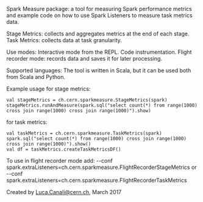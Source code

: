 Spark Measure package: a tool for measuring Spark performance metrics and example code on how
   to use Spark Listeners to measure task metrics data. 

  Stage Metrics: collects and aggregates metrics at the end of each stage.  
  Task Metrics: collects data at task granularity.

Use modes:
  Interactive mode from the REPL.
  Code instrumentation.
  Flight recorder mode: records data and saves it for later processing.

Supported languages:
  The tool is written in Scala, but it can be used both from Scala and Python.

Example usage for stage metrics:
  ```
  val stageMetrics = ch.cern.sparkmeasure.StageMetrics(spark)
  stageMetrics.runAndMeasure(spark.sql("select count(*) from range(1000) cross join range(1000) cross join range(1000)").show)
  ```  
  for task metrics:
  ```
  val taskMetrics = ch.cern.sparkmeasure.TaskMetrics(spark)
  spark.sql("select count(*) from range(1000) cross join range(1000) cross join range(1000)").show()
  val df = taskMetrics.createTaskMetricsDF()
  ```  
 To use in flight recorder mode add:
   --conf spark.extraListeners=ch.cern.sparkmeasure.FlightRecorderStageMetrics
   or
   --conf spark.extraListeners=ch.cern.sparkmeasure.FlightRecorderTaskMetrics
  
Created by Luca.Canali@cern.ch, March 2017
 
